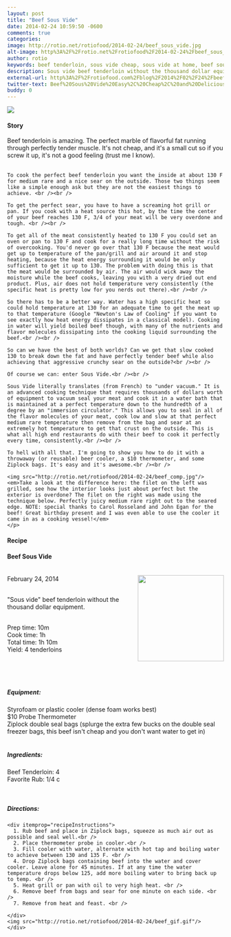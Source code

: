 ```yaml
---
layout: post
title: "Beef Sous Vide"
date: 2014-02-24 10:59:50 -0600
comments: true
categories: 
image: http://rotio.net/rotiofood/2014-02-24/beef_sous_vide.jpg
alt-image: http%3A%2F%2Frotio.net%2Frotiofood%2F2014-02-24%2Fbeef_sous_vide.jpg
author: rotio
keywords: beef tenderloin, sous vide cheap, sous vide at home, beef sous vide, filet mignon
description: Sous vide beef tenderloin without the thousand dollar equipment. 
external-url: http%3A%2F%2Frotiofood.com%2Fblog%2F2014%2F02%2F24%2Fbeef-sous-vide%2F
twitter-text: Beef%20Sous%20Vide%20Easy%2C%20Cheap%2C%20and%20Delicious%20on%20rotio%2Ffood%20%23rotiofood
buddy: 0
---
```

<!-- more -->
<img src="http://rotio.net/rotiofood/2014-02-24/beef_sous_vide.jpg" />
<a href="https://plus.google.com/107103100819027957630?rel=author" style="display:none">{{page.author }}</a>


<h4>Story</h4>
  <div>
	<p>
	Beef tenderloin is amazing. The perfect marble of flavorful fat running through perfectly tender muscle. It's not cheap, and it's a small cut so if you screw it up, it's not a good feeling (trust me I know).<br /><br />

	To cook the perfect beef tenderloin you want the inside at about 130 F for medium rare and a nice sear on the outside. Those two things seem like a simple enough ask but they are not the easiest things to achieve. <br /><br />

	To get the perfect sear, you have to have a screaming hot grill or pan. If you cook with a heat source this hot, by the time the center of your beef reaches 130 F, 3/4 of your meat will be very overdone and tough. <br /><br />

	To get all of the meat consistently heated to 130 F you could set an oven or pan to 130 F and cook for a really long time without the risk of overcooking. You'd never go over that 130 F because the meat would get up to temperature of the pan/grill and air around it and stop heating, because the heat energy surrounding it would be only sufficient to get it up to 130. The problem with doing this is that the meat would be surrounded by air. The air would wick away the moisture while the beef cooks, leaving you with a very dried out end product. Plus, air does not hold temperature very consistently (the specific heat is pretty low for you nerds out there).<br /><br />

	So there has to be a better way. Water has a high specific heat so could hold temperature at 130 for an adequate time to get the meat up to that temperature (Google "Newton's Law of Cooling" if you want to see exactly how heat energy dissipates in a classical model). Cooking in water will yield boiled beef though, with many of the nutrients and flavor molecules dissipating into the cooking liquid surrounding the beef.<br /><br />

	So can we have the best of both worlds? Can we get that slow cooked 130 to break down the fat and have perfectly tender beef while also achieving that aggressive crunchy sear on the outside?<br /><br />

	Of course we can: enter Sous Vide.<br /><br />

	Sous Vide literally translates (from French) to "under vacuum." It is an advanced cooking technique that requires thousands of dollars worth of equipment to vacuum seal your meat and cook it in a water bath that is maintained at a perfect temperature down to the hundredth of a degree by an "immersion circulator." This allows you to seal in all of the flavor molecules of your meat, cook low and slow at that perfect medium rare temperature then remove from the bag and sear at an extremely hot temperature to get that crust on the outside. This is what all high end restaurants do with their beef to cook it perfectly every time, consistently.<br /><br />

	To hell with all that. I'm going to show you how to do it with a throwaway (or reusable) beer cooler, a $10 thermometer, and some Ziplock bags. It's easy and it's awesome.<br /><br />

	<img src="http://rotio.net/rotiofood/2014-02-24/beef_comp.jpg"/>
	<em>Take a look at the difference here: the filet on the left was grilled, see how the interior looks just about perfect but the exterior is overdone? The filet on the right was made using the technique below. Perfectly juicy medium rare right out to the seared edge. NOTE: special thanks to Carol Rosseland and John Egan for the beef! Great birthday present and I was even able to use the cooler it came in as a cooking vessel!</em>
	</p>
  </div>
<h4>Recipe</b> </h4> 
  <div itemscope itemtype="http://schema.org/Recipe" >
  <h4 itemprop="name">Beef Sous Vide</h4>
  
  <br />
    February 24, 2014</time>
  <img itemprop="image" width="200px" align="right" src="http://rotio.net/rotiofood/2014-02-24/beef_sous_vide.jpg" />
  
  <br /><span itemprop="description">"Sous vide" beef tenderloin without the thousand dollar equipment.</span><br />

  <br />Prep time: <time datetime="PT10M" itemprop="prepTime">10m</time> 
  <br />Cook time: <time datetime="PT1H0M" itemprop="cookTime">1h</time>
  <br />Total time: <time datetime="PT1H10M" itemprop="totalTime">1h 10m</time>
  <br />Yield: <span itemprop="recipeYield">4 tenderloins</span>
  
  <br />
  
  <br /><h5>Equipment:</h5>
  Styrofoam or plastic cooler (dense foam works best)<br/>
  $10 Probe Thermometer<br/>
  Ziplock double seal bags (splurge the extra few bucks on the double seal freezer bags, this beef isn't cheap and you don't want water to get in)
  <br /> <br /><h5>Ingredients:</h5>
    <span itemprop="ingredients" itemscope itemtype="http://schema.org/RecipeIngredient">
      <span itemprop="name">Beef Tenderloin</span>: 
      <span itemprop="amount">4</span> 
    </span><br />
    <span itemprop="ingredients" itemscope itemtype="http://schema.org/RecipeIngredient">
      <span itemprop="name">Favorite Rub</span>:
      <span itemprop="amount">1/4 c</span>
    </span><br />
	
	
  <br /><h5>Directions:</h5>
	
    <div itemprop="recipeInstructions">
      1. Rub beef and place in Ziplock bags, squeeze as much air out as possible and seal well.<br />
	  2. Place thermometer probe in cooler.<br />
	  3. Fill cooler with water, alternate with hot tap and boiling water to achieve between 130 and 135 F. <br />
      4. Drop Ziplock bags containing beef into the water and cover cooler. Leave alone for 45 minutes. If at any time the water temperature drops below 125, add more boiling water to bring back up to temp. <br />
	  5. Heat grill or pan with oil to very high heat. <br />
	  6. Remove beef from bags and sear for one minute on each side. <br />
	  7. Remove from heat and feast. <br />

	</div>
	<img src="http://rotio.net/rotiofood/2014-02-24/beef_gif.gif"/>
	</div>



